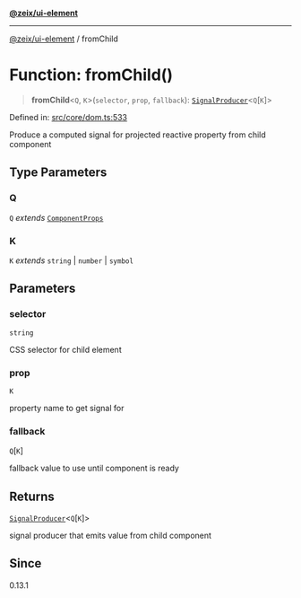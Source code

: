 [**@zeix/ui-element**](../README.md)

***

[@zeix/ui-element](../globals.md) / fromChild

# Function: fromChild()

> **fromChild**\<`Q`, `K`\>(`selector`, `prop`, `fallback`): [`SignalProducer`](../type-aliases/SignalProducer.md)\<`Q`\[`K`\]\>

Defined in: [src/core/dom.ts:533](https://github.com/zeixcom/ui-element/blob/019cf77c80beb600bfb17e452913f013b9d638c1/src/core/dom.ts#L533)

Produce a computed signal for projected reactive property from child component

## Type Parameters

### Q

`Q` *extends* [`ComponentProps`](../type-aliases/ComponentProps.md)

### K

`K` *extends* `string` \| `number` \| `symbol`

## Parameters

### selector

`string`

CSS selector for child element

### prop

`K`

property name to get signal for

### fallback

`Q`\[`K`\]

fallback value to use until component is ready

## Returns

[`SignalProducer`](../type-aliases/SignalProducer.md)\<`Q`\[`K`\]\>

signal producer that emits value from child component

## Since

0.13.1
